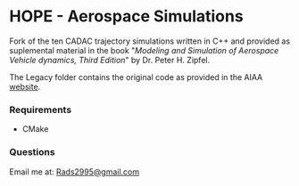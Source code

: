 # HOPE - Aerospace Simulations

Fork of the ten CADAC trajectory simulations written in C++ and provided as suplemental material in the book "*Modeling and Simulation of Aerospace Vehicle dynamics, Third Edition*" by Dr. Peter H. Zipfel.

The Legacy folder contains the original code as provided in the AIAA [website](https://arc.aiaa.org/doi/suppl/10.2514/4.102509).

### Requirements
- CMake

### Questions
Email me at: Rads2995@gmail.com
